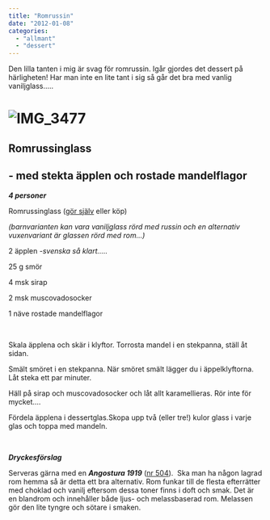 ```yaml
---
title: "Romrussin"
date: "2012-01-08"
categories: 
  - "allmant"
  - "dessert"
---
```


Den lilla tanten i mig är svag för romrussin. Igår gjordes det dessert på härligheten! Har man inte en lite tant i sig så går det bra med vanlig vaniljglass.....

# **![](/static/img/IMG_3477-1024x682.jpg "IMG_3477")**

## **Romrussinglass**

## **\- med stekta äpplen och rostade mandelflagor**

_**4 personer**_

Romrussinglass ([gör själv](http://recept.nu/1.309180/per_morberg/efterratter_godis/agg_mejeri/romrussinglass "romrussinglass") eller köp)

_(barnvarianten kan vara vaniljglass rörd med russin och en alternativ vuxenvariant är glassen rörd med rom...)_

2 äpplen _\-svenska så klart....._

25 g smör

4 msk sirap

2 msk muscovadosocker

1 näve rostade mandelflagor

 

Skala äpplena och skär i klyftor. Torrosta mandel i en stekpanna, ställ åt sidan.

Smält smöret i en stekpanna. När smöret smält lägger du i äppelklyftorna. Låt steka ett par minuter.

Häll på sirap och muscovadosocker och låt allt karamellieras. Rör inte för mycket....

Fördela äpplena i dessertglas.Skopa upp två (eller tre!) kulor glass i varje glas och toppa med mandeln.

 

_**Dryckesförslag**_

Serveras gärna med en _**Angostura 1919**_ ([nr 504](https://www.systembolaget.se/Sok-dryck/Dryck/?varuNr=504 "Angostura 1919")).  Ska man ha någon lagrad rom hemma så är detta ett bra alternativ. Rom funkar till de flesta efterrätter med choklad och vanilj eftersom dessa toner finns i doft och smak. Det är en blandrom och innehåller både ljus- och melassbaserad rom. Melassen gör den lite tyngre och sötare i smaken.
